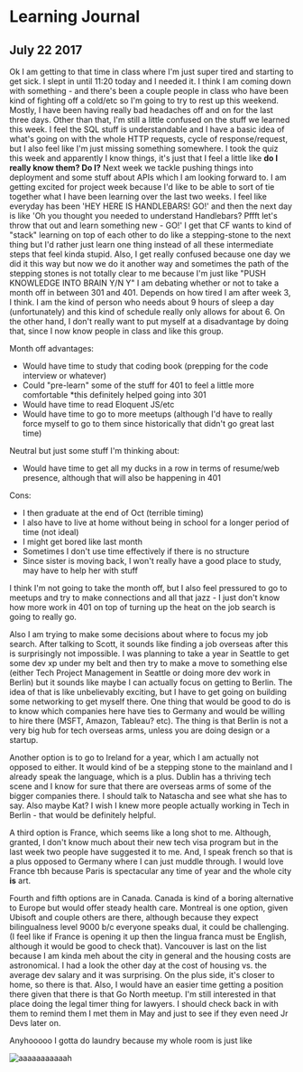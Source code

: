 # Learning Journal
## July 22 2017

Ok I am getting to that time in class where I'm just super tired and starting to get sick. I slept in until 11:20 today and I needed it. I think I am coming down with something - and there's been a couple people in class who have been kind of fighting off a cold/etc so I'm going to try to rest up this weekend. Mostly, I have been having really bad headaches off and on for the last three days. 
Other than that, I'm still a little confused on the stuff we learned this week. I feel the SQL stuff is understandable and I have a basic idea of what's going on with the whole HTTP requests, cycle of response/request, but I also feel like I'm just missing something somewhere. I took the quiz this week and apparently I know things, it's just that I feel a little like **do I really know them? Do I?** 
Next week we tackle pushing things into deployment and some stuff about APIs which I am looking forward to. I am getting excited for project week because I'd like to be able to sort of tie together what I have been learning over the last two weeks. I feel like everyday has been 'HEY HERE IS HANDLEBARS! GO!' and then the next day is like 'Oh you thought you needed to understand Handlebars? Pffft let's throw that out and learn something new - GO!' I get that CF wants to kind of "stack" learning on top of each other to do like a stepping-stone to the next thing but I'd rather just learn one thing instead of all these intermediate steps that feel kinda stupid. Also, I get really confused because one day we did it this way but now we do it another way and sometimes the path of the stepping stones is not totally clear to me because I'm just like "PUSH KNOWLEDGE INTO BRAIN Y/N Y" 
I am debating whether or not to take a month off in between 301 and 401. Depends on how tired I am after week 3, I think. I am the kind of person who needs about 9 hours of sleep a day (unfortunately) and this kind of schedule really only allows for about 6. On the other hand, I don't really want to put myself at a disadvantage by doing that, since I now know people in class and like this group. 

Month off advantages: 
- Would have time to study that coding book (prepping for the code interview or whatever)
- Could "pre-learn" some of the stuff for 401 to feel a little more comfortable *this definitely helped going into 301
- Would have time to read Eloquent JS/etc 
- Would have time to go to more meetups (although I'd have to really force myself to go to them since historically that didn't go great last time) 

Neutral but just some stuff I'm thinking about:
- Would have time to get all my ducks in a row in terms of resume/web presence, although that will also be happening in 401

Cons: 
- I then graduate at the end of Oct (terrible timing) 
- I also have to live at home without being in school for a longer period of time (not ideal) 
- I might get bored like last month
- Sometimes I don't use time effectively if there is no structure
- Since sister is moving back, I won't really have a good place to study, may have to help her with stuff

I think I'm not going to take the month off, but I also feel pressured to go to meetups and try to make connections and all that jazz - I just don't know how more work in 401 on top of turning up the heat on the job search is going to really go. 

Also I am trying to make some decisions about where to focus my job search. After talking to Scott, it sounds like finding a job overseas after this is surprisingly not impossible. I was planning to take a year in Seattle to get some dev xp under my belt and then try to make a move to something else (either Tech Project Management in Seattle or doing more dev work in Berlin) but it sounds like maybe I can actually focus on getting to Berlin. The idea of that is like unbelievably exciting, but I have to get going on building some networking to get myself there. One thing that would be good to do is to know which companies here have ties to Germany and would be willing to hire there (MSFT, Amazon, Tableau? etc). The thing is that Berlin is not a very big hub for tech overseas arms, unless you are doing design or a startup. 

Another option is to go to Ireland for a year, which I am actually not opposed to either. It would kind of be a stepping stone to the mainland and I already speak the language, which is a plus. Dublin has a thriving tech scene and I know for sure that there are overseas arms of some of the bigger companies there. I should talk to Natascha and see what she has to say. Also maybe Kat? I wish I knew more people actually working in Tech in Berlin - that would be definitely helpful. 

A third option is France, which seems like a long shot to me. Although, granted, I don't know much about their new tech visa program but in the last week two people have suggested it to me. And, I speak french so that is a plus opposed to Germany where I can just muddle through. I would love France tbh because Paris is spectacular any time of year and the whole city **is** art. 

Fourth and fifth options are in Canada. Canada is kind of a boring alternative to Europe but would offer steady health care. Montreal is one option, given Ubisoft and couple others are there, although because they expect bilingualness level 9000 b/c everyone speaks dual, it could be challenging. (I feel like if France is opening it up then the lingua franca must be English, although it would be good to check that). Vancouver is last on the list because I am kinda meh about the city in general and the housing costs are astronomical. I had a look the other day at the cost of housing vs. the average dev salary and it was surprising. On the plus side, it's closer to home, so there is that. Also, I would have an easier time getting a position there given that there is that Go North meetup. I'm still interested in that place doing the legal timer thing for lawyers. I should check back in with them to remind them I met them in May and just to see if they even need Jr Devs later on. 

Anyhooooo I gotta do laundry because my whole room is just like

![aaaaaaaaaaah](https://media.giphy.com/media/l2SpS6MdfeYgPHZpC/giphy.gif)
